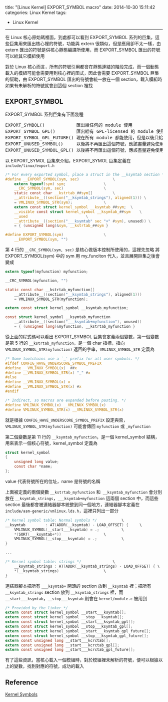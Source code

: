 title: "[Linux Kernel] EXPORT_SYMBOL macro"
date: 2014-10-30 15:11:42
categories: Linux Kernel
tags:
- Linux Kernel
---
在 Linux 核心原始碼裡面，到處都可以看到 EXPORT_SYMBOL 系列的巨集，這些巨集用來匯出核心裡的符號，功能與 extern 很類似，但是應用卻不太一樣，由 extern 匯出的符號是供核心靜態編譯所使用，而 EXPORT_SYMBOL 匯出的符號可以給其它模組使用

對於 Linux 核心而言，所有的符號引用都會在靜態連結的階段完成，而一個動態載入的模組可能會需要用到核心裡的函式，因此會需要 EXPORT_SYMBOL 巨集的幫助，由 EXPORT_SYMBOL 匯出的符號會統一放在一個 section，載入模組時如果有未解析的符號就會到這個 section 裡找

## EXPORT_SYMBOL

EXPORT_SYMBOL 系列巨集有下面幾種
<pre>
EXPORT_SYMBOL()            匯出給任何的 module 使用
EXPORT_SYMBOL_GPL()        匯出給有 GPL-licensed 的 module 使用
EXPORT_SYMBOL_GPL_FUTURE() 現在所有 module 都能使用，但是以後只給 GPL-licensed 的 module 使用
EXPORT_UNUSED_SYMBOL()     以後將不再匯出這個符號，應該盡量避免使用
EXPORT_UNUSED_SYMBOL_GPL() 以後將不再匯出這個符號，應該盡量避免使用
</pre>

以 EXPORT_SYMOL 巨集來介紹，EXPORT_SYMOL 巨集定義在 `include/linux/export.h`

``` c include/linux/export.h
/* For every exported symbol, place a struct in the __ksymtab section */
#define __EXPORT_SYMBOL(sym, sec)               \
    extern typeof(sym) sym;                 \
    __CRC_SYMBOL(sym, sec)                  \
    static const char __kstrtab_##sym[]         \
    __attribute__((section("__ksymtab_strings"), aligned(1))) \
    = VMLINUX_SYMBOL_STR(sym);              \
    extern const struct kernel_symbol __ksymtab_##sym;  \
    __visible const struct kernel_symbol __ksymtab_##sym    \
    __used                          \
    __attribute__((section("___ksymtab" sec "+" #sym), unused)) \
    = { (unsigned long)&sym, __kstrtab_##sym }

#define EXPORT_SYMBOL(sym)                  \
    __EXPORT_SYMBOL(sym, "")
```

第 4 行的 `__CRC_SYMBOL(sym, sec)` 是核心做版本控制所使用的，這裡先忽略
將 EXPORT_SYMBOL(sym) 中的 sym 用 my_funciton 代入，並且展開巨集之後會變成

``` c
extern typeof(myfunction) myfunction;

__CRC_SYMBOL(myfunction, "")

static const char __kstrtab_myfunction[]
    __attribute__((section("__ksymtab_strings"), aligned(1)))
    = VMLINUX_SYMBOL_STR(myfunction);

extern const struct kernel_symbol __ksymtab_myfunction;

const struct kernel_symbol __ksymtab_myfunction
    __attribute__((section("___ksymtab+myfunction"), unused))
    = { (unsigned long)&myfunction, __kstrtab_myfunction }
```

從上面的程式碼可以看出 EXPORT_SYMBOL 巨集會定義兩個變數，第一個變數是第 5 行的 `__kstrtab_myfunction`，是一個 char 指標，指向 `VMLINUX_SYMBOL_STR(myfunction)` 返回的字串，`VMLINUX_SYMBOL_STR` 定義為

``` c include/linux/export.h
/* Some toolchains use a `_' prefix for all user symbols. */
#ifdef CONFIG_HAVE_UNDERSCORE_SYMBOL_PREFIX
#define __VMLINUX_SYMBOL(x) _##x
#define __VMLINUX_SYMBOL_STR(x) "_" #x
#else
#define __VMLINUX_SYMBOL(x) x
#define __VMLINUX_SYMBOL_STR(x) #x
#endif

/* Indirect, so macros are expanded before pasting. */
#define VMLINUX_SYMBOL(x) __VMLINUX_SYMBOL(x)
#define VMLINUX_SYMBOL_STR(x) __VMLINUX_SYMBOL_STR(x)
```

就是根據 `CONFIG_HAVE_UNDERSCORE_SYMBOL_PREFIX` 設定與否，`VMLINUX_SYMBOL_STR(myfunction)` 可能會傳回 `myfunction` 或 `_myfunction`

第二個變數是第 11 行的 `__ksymtab_myfunction`，是一個 kernel_symbol 結構，用來表示一個核心符號，kernel_symbol 定義為

``` c include/linux/export.h
struct kernel_symbol
{
    unsigned long value;
    const char *name;
};
```

value 代表符號所在的位址，name 是符號的名稱

上面被定義的兩個變數 `__kstrtab_myfunction` 和` __ksymtab_myfunction` 會分別放在 `__ksymtab_strings`，`___ksymtab+myfunction` 這兩個 section 中，而這些 section 最後都會被連結器腳本統整到同一個地方，連結器腳本定義在 `include/asm-generic/vmlinux.lds.h`，這裡只列出一部分

``` c include/asm-generic/vmlinux.lds.h
/* Kernel symbol table: Normal symbols */           \
__ksymtab         : AT(ADDR(__ksymtab) - LOAD_OFFSET) {     \
    VMLINUX_SYMBOL(__start___ksymtab) = .;          \
    *(SORT(___ksymtab+*))                   \
    VMLINUX_SYMBOL(__stop___ksymtab) = .;           \
}

...

/* Kernel symbol table: strings */              \
    __ksymtab_strings : AT(ADDR(__ksymtab_strings) - LOAD_OFFSET) { \
    *(__ksymtab_strings)                    \
}
```

連結器腳本把所有 `___ksymtab+` 開頭的 section 放到 `__ksymtab` 裡；把所有 `__ksymtab_strings`
section 放到 `__ksymtab_strings` 裡，而 `__start___ksymtab`，`__stop___ksymtab` 則會在 `kernel/module.c` 被用到

``` c kernel/module.c
/* Provided by the linker */
extern const struct kernel_symbol __start___ksymtab[];
extern const struct kernel_symbol __stop___ksymtab[];
extern const struct kernel_symbol __start___ksymtab_gpl[];
extern const struct kernel_symbol __stop___ksymtab_gpl[];
extern const struct kernel_symbol __start___ksymtab_gpl_future[];
extern const struct kernel_symbol __stop___ksymtab_gpl_future[];
extern const unsigned long __start___kcrctab[];
extern const unsigned long __start___kcrctab_gpl[];
extern const unsigned long __start___kcrctab_gpl_future[];
```

有了這些資訊，當核心載入一個模組時，對於模組裡未解析的符號，便可以根據以上的變數，找到對應的符號，成功的載入

## Reference
[Kernel Symbols](http://www.linux.com/learn/linux-training/31161-the-kernel-newbie-corner-kernel-symbols-whats-available-to-your-module-what-isnt)
